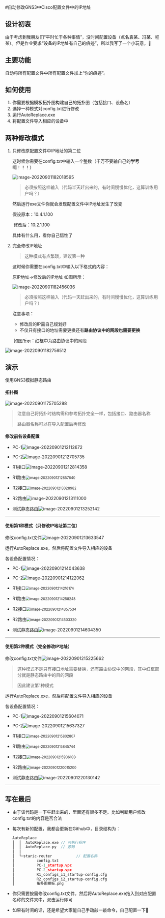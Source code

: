 #自动修改GNS3中Cisco配置文件中的IP地址

## 设计初衷

由于考虑到我朋友们“平时忙于各种事情”，没时间配置设备（点名袁某、冯某、程某）。但是作业要求“设备的IP地址有自己的痕迹”，所以我写了一个小玩意。🌹



## 主要功能

自动将所有配置文件中所有配置文件加上“你的痕迹“。



## 如何使用

1. 你需要根据模板拓扑图构建自己的拓扑图（包括接口、设备名）
2. 选择一种模式对config.txt进行修改
3. 运行AutoReplace.exe
4. 将配置文件导入相应的设备中



## 两种修改模式

1. 只修改原配置文件中IP地址的第二位

   这时候你需要在config.txt中输入一个整数（千万不要输自己的**学号**啊！！！）

   ![image-20220901182018595](https://taiyang-pictures-1308391752.cos.ap-nanjing.myqcloud.com/PicGoimage-20220901182018595.png)

   > 必须按照这样输入（代码半天赶出来的，有时间慢慢优化，这算训练用户吗？）

   然后运行exe文件你就会发现配置文件中IP地址发生了改变

   假设原本：10.4.1.100 

   ​		修改后：10.2.1.100

   具体有什么用，看你自己悟性了

   

2. 完全修改IP地址

   > 这种模式有点繁琐，建议第一种

   这时候你需要在config.txt中输入以下格式的内容：

   原IP地址->修改后的IP地址   如图所示：

   ![image-20220901182456036](https://taiyang-pictures-1308391752.cos.ap-nanjing.myqcloud.com/PicGoimage-20220901182456036.png)

   > 必须按照这样输入（代码一天赶出来的，有时间慢慢优化，这算训练用户吗？）

   注意事项：

   - 修改后的IP需自己规划好
   - 不仅只有接口的地址需要更换还有**路由协议中的网段也需要更换**

   ​      如图所示：红框中为路由协议中的网段

![image-20220901182756512](https://taiyang-pictures-1308391752.cos.ap-nanjing.myqcloud.com/PicGoimage-20220901182756512.png)



## 演示

使用GNS3模拟静态路由

#### 拓扑图

![image-20220901175705288](F:%5C%E6%A1%8C%E9%9D%A2%5CAutoReplace%5Cstaric-router%5C%E6%8B%93%E6%89%91%E5%9B%BE%E6%A8%A1%E6%9D%BF.png)

> 注意自己将拓扑时结构需和参考拓扑完全一样，包括接口、路由器名称
>
> 路由器名称可以在导入配置后再修改



#### 修改前各设备配置

- PC-1![image-20220901212112672](https://taiyang-pictures-1308391752.cos.ap-nanjing.myqcloud.com/PicGoimage-20220901212112672.png)



- PC-2![image-20220901212705735](https://taiyang-pictures-1308391752.cos.ap-nanjing.myqcloud.com/PicGoimage-20220901212705735.png)



- R1接口![image-20220901212814358](https://taiyang-pictures-1308391752.cos.ap-nanjing.myqcloud.com/PicGoimage-20220901212814358.png)



- R1路由<img src="https://taiyang-pictures-1308391752.cos.ap-nanjing.myqcloud.com/PicGoimage-20220901212857640.png" alt="image-20220901212857640" style="zoom:80%;" />



- R2接口<img src="https://taiyang-pictures-1308391752.cos.ap-nanjing.myqcloud.com/PicGoimage-20220901213028982.png" alt="image-20220901213028982" style="zoom:80%;" />



- R2路由![image-20220901213111000](https://taiyang-pictures-1308391752.cos.ap-nanjing.myqcloud.com/PicGoimage-20220901213111000.png)



- 测试静态路由![image-20220901213252142](https://taiyang-pictures-1308391752.cos.ap-nanjing.myqcloud.com/PicGoimage-20220901213252142.png)

------

#### 使用第1种模式（只修改IP地址第二位）

修改config.txt文件![image-20220901213633547](https://taiyang-pictures-1308391752.cos.ap-nanjing.myqcloud.com/PicGoimage-20220901213633547.png)

运行AutoReplace.exe，然后将配置文件导入相应的设备

各设备配置情况：

- PC-1![image-20220901214043638](https://taiyang-pictures-1308391752.cos.ap-nanjing.myqcloud.com/PicGoimage-20220901214043638.png)



- PC-2![image-20220901214122062](https://taiyang-pictures-1308391752.cos.ap-nanjing.myqcloud.com/PicGoimage-20220901214122062.png)



- R1接口<img src="https://taiyang-pictures-1308391752.cos.ap-nanjing.myqcloud.com/PicGoimage-20220901214216174.png" alt="image-20220901214216174" style="zoom:80%;" />



- R1路由<img src="https://taiyang-pictures-1308391752.cos.ap-nanjing.myqcloud.com/PicGoimage-20220901214258248.png" alt="image-20220901214258248" style="zoom:80%;" />



- R2接口<img src="https://taiyang-pictures-1308391752.cos.ap-nanjing.myqcloud.com/PicGoimage-20220901214357534.png" alt="image-20220901214357534" style="zoom:80%;" />



- R2路由<img src="https://taiyang-pictures-1308391752.cos.ap-nanjing.myqcloud.com/PicGoimage-20220901214503320.png" alt="image-20220901214503320" style="zoom:80%;" />



- 测试静态路由![image-20220901214604350](https://taiyang-pictures-1308391752.cos.ap-nanjing.myqcloud.com/PicGoimage-20220901214604350.png)

------

#### 使用第2种模式（完全修改IP地址）

修改config.txt文件![image-20220901215225662](https://taiyang-pictures-1308391752.cos.ap-nanjing.myqcloud.com/PicGoimage-20220901215225662.png)

> 这种模式不是只有接口地址需要替换，还有路由协议中的网段，其中红框部分就是静态路由中的目的网段
>
> 因此建议第1种模式

运行AutoReplace.exe，然后将配置文件导入相应的设备

各设备配置情况：

- PC-1![image-20220901215604071](https://taiyang-pictures-1308391752.cos.ap-nanjing.myqcloud.com/PicGoimage-20220901215604071.png)



- PC-2![image-20220901215637327](https://taiyang-pictures-1308391752.cos.ap-nanjing.myqcloud.com/PicGoimage-20220901215637327.png)



- R1接口<img src="https://taiyang-pictures-1308391752.cos.ap-nanjing.myqcloud.com/PicGoimage-20220901215802807.png" alt="image-20220901215802807" style="zoom:80%;" />



- R1路由<img src="https://taiyang-pictures-1308391752.cos.ap-nanjing.myqcloud.com/PicGoimage-20220901215845744.png" alt="image-20220901215845744" style="zoom:80%;" />



- R2接口<img src="https://taiyang-pictures-1308391752.cos.ap-nanjing.myqcloud.com/PicGoimage-20220901215936103.png" alt="image-20220901215936103" style="zoom:80%;" />



- R2路由<img src="https://taiyang-pictures-1308391752.cos.ap-nanjing.myqcloud.com/PicGoimage-20220901220015200.png" alt="image-20220901220015200" style="zoom:80%;" />



- 测试静态路由![image-20220901220130142](https://taiyang-pictures-1308391752.cos.ap-nanjing.myqcloud.com/PicGoimage-20220901220130142.png)

------



## 写在最后

- 由于该代码是一下午赶出来的，里面还有很多不足。比如判断用户修改config.txt的内容是否合法

- 每次有新的配置，我都会更新在Github中，目录结构为：

  ```c
  AutoReplace
  │  │  AutoReplace.exe	// 可执行程序
  │  │  AutoReplace.py	// 源码
  │  │
  │  └─staric-router           // 配置名称
  │          config.txt
  │          PC-1_startup.vpc
  │          PC-2_startup.vpc
  │          R1_configs_i1_startup-config.cfg
  │          R2_configs_i2_startup-config.cfg
  │          拓扑图模板.png
  ```

- 你只需要按需修改config.txt文件，然后将AutoReplace.exe拖入到对应配置名称的文件夹中，双击运行即可
- 如果有时间的话，还是希望大家能自己手动敲一敲命令，自己配置一下🌹